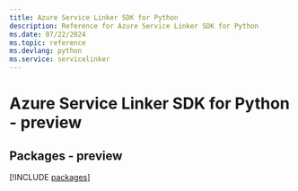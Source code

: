 ```yaml
---
title: Azure Service Linker SDK for Python
description: Reference for Azure Service Linker SDK for Python
ms.date: 07/22/2024
ms.topic: reference
ms.devlang: python
ms.service: servicelinker
---
```

# Azure Service Linker SDK for Python - preview
## Packages - preview
[!INCLUDE [packages](service-linker-index.md)]
